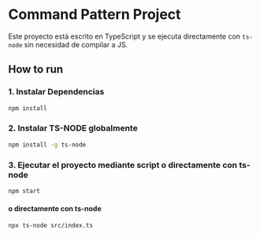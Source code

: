 # Command Pattern Project

Este proyecto está escrito en TypeScript y se ejecuta directamente con `ts-node` sin necesidad de compilar a JS.

## How to run

### 1. Instalar Dependencias
```bash
npm install
```
### 2. Instalar TS-NODE globalmente
```bash
npm install -g ts-node
```
### 3. Ejecutar el proyecto mediante script o directamente con ts-node
```bash
npm start
```
#### o directamente con ts-node
```bash
npx ts-node src/index.ts
```

